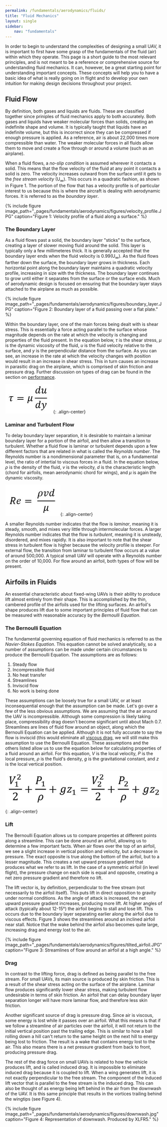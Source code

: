 ```yaml
---
permalink: /fundamentals/aerodynamics/fluids/
title: "Fluid Mechanics"
layout: single
sidebar:
    nav: "fundamentals"
---
```


In order to begin to understand the complexities of designing a small UAV, it is important to first have some grasp of the fundamentals of the fluid (air) within which they operate. This page is a short guide to the most relevant principles, and is not meant to be a reference or comprehensive source for understanding fluid mechanics. It can, however, be a great starting point for understanding important concepts. These concepts will help you to have a basic idea of what is really going on in flight and to develop your own intuition for making design decisions throughout your project.

## Fluid Flow
By definition, both gases and liquids are fluids. These are classified together since priniples of fluid mechanics apply to both accurately. Both gases and liquids have weaker molecular forces than solids, creating an indefinite shape and volume. It is typically taught that liquids have an indefinite volume, but this is incorrect since they can be compressed if enough pressure is applied. As a reference, air is about 22,000 times more compressible than water. The weaker molecular forces in all fluids allow them to move and create a flow through or around a volume (such as an airplane).

When a fluid flows, a *no-slip condition* is assumed wherever it contacts a solid. This means that the flow velocity of the fluid at any point it contacts a solid is zero. The velocity increases outward from the surface until it gets to the *free stream velocity* (U<sub>∞</sub>). This occurs in a quadratic fashion, as shown in Figure 1. The portion of the flow that has a velocity profile is of particular interest to us because this is where the aircraft is dealing with aerodynamic forces. It is referred to as the *boundary layer*.

{% include figure image_path="_pages/fundamentals/aerodynamics/figures/velocity_profile.JPG" caption="Figure 1: Velocity profile of a fluid along a surface." %}

### The Boundary Layer
As a fluid flows past a solid, the boundary layer "sticks" to the surface, creating a layer of slower moving fluid around the solid. This layer is typically only a few millimeteres thick. It is generally accepted that the boundary layer ends when the fluid velocity is 0.99(U<sub>∞</sub>). As the fluid flows farther down the surface, the boundary layer grows in thickness. Each horizontal point along the boundary layer maintains a quadratic velocity profile, increasing in size with the thickness. The boundary layer continues to grow until either it separates from the surface or the surface ends. Much of aerodynamic design is focused on ensuring that the boundary layer stays attached to the airplane as much as possible.

{% include figure image_path="_pages/fundamentals/aerodynamics/figures/boundary_layer.JPG" caption="Figure 2: Boundary layer of a fluid passing over a flat plate." %}

Within the boundary layer, one of the main forces being dealt with is shear stress. This is essentially a force acting parallel to the surface whose magnitude depends on the rate at which the velocity is changing and properties of the fluid present. In the equation below, *τ* is the shear stress, *µ* is the dynamic viscosity of the fluid, *u* is the fluid velocity relative to the surface, and *y* is the perpendicular distance from the surface. As you can see, an increase in the rate at which the velocity changes with position would result in an increase in shear stress. This in turn causes an increase in parasitic drag on the airplane, which is comprised of skin friction and pressure drag. Further discussion on types of drag can be found in the section on [performance](https://aeronautics.byu.edu/fundamentals/aerodynamics/performance/).

![Shear equation](./figures/shear_equation.JPG){: .align-center}

### Laminar and Turbulent Flow
To delay boundary layer separation, it is desirable to maintain a laminar boundary layer for a portion of the airfoil, and then allow a transition to turbulent. Whether a fluid flow is laminar or turbulent depends upon a few different factors that are related in what is called the *Reynolds number*. The Reynolds number is a nondimensional parameter that is, on a fundamental level, the ratio of intertial to viscous forces in a fluid. In the equation below, *&#x03C1;* is the density of the fluid, *v* is the velocity, *d* is the characteristic length (chord for airfoils, mean aerodynamic chord for wings), and *µ* is again the dynamic viscosity. 

![Reynolds Equation](./figures/reynolds_equation.JPG){: .align-center}

A smaller Reynolds number indicates that the flow is *laminar*, meaning it is steady, smooth, and mixes very little through intermolecular forces. A larger Reynolds number indicates that the flow is *turbulent*, meaning it is unsteady, disordered, and mixes rapidly. It is also important to note that the shear stress in turbulent flow is higher because the velocity profile is steeper. For external flow, the transition from laminar to turbulent flow occurs at a value of around 500,000. A typical small UAV will operate with a Reynolds number on the order of 10,000. For flow around an airfoil, both types of flow will be present.

## Airfoils in Fluids
An essential characteristic about fixed-wing UAVs is their ability to produce lift almost entirely from their shape. This is accomplished by the thin, cambered profile of the airfoils used for the lifting surfaces. An airfoil's shape produces lift due to some important principles of fluid flow that can be measured with reasonable accuracy by the *Bernoulli Equation*.

### The Bernoulli Equation
The fundamental governing equation of fluid mechanics is referred to as the *Navier-Stokes Equation*. This equation cannot be solved analytically, so a number of assumptions can be made under certain circumstances to produce the Bernoulli Equation. The assumptions are as follows:

1. Steady flow 
2. Incompressible fluid 
3. No heat transfer
4. Streamlines
5. Inviscid flow
6. No work is being done

These assumptions can be loosely true for a small UAV, or at least inconsequential enough that the assumption can be made. Let's go over a few of the less obvious assumptions. We are assuming that the air around the UAV is incompressible. Although some compression is likely taking place, compressibility drag doesn't become significant until about Mach 0.7. Streamlines are lines of fluid flow around an object, along which the Bernoulli Equation can be applied. Although it is not fully accurate to say the flow is inviscid (this would eliminate all [viscous drag](http://aeronautics.byu.edu/fundamentals/aerodynamics/#parasitic-drag), we will still make this assumption to use the Bernoulli Equation. These assumptions and the others listed allow us to use the equation below for calculating properties of a fluid around an airfoil. For this equation, *V* is the local velocity, *P* is the local pressure, *&#x03C1;* is the fluid's density, *g* is the gravitational constant, and *z* is the local vertical position. 

![Bernoulli Equation](./figures/bernoulli_equation.JPG){: .align-center}

### Lift
The Bernoulli Equation allows us to compare properties at different points along a streamline. This can be done around an airfoil, allowing us to determine a few important facts. When air flows over the top of an airfoil, we see a slight increase in vertical position and velocity, but a decrease in pressure. The exact opposite is true along the bottom of the airfoil, but to a lesser magnitude. This creates a net upward pressure gradient that produces what we refer to as lift. In the case of a symmetric airfoil (in level flight), the pressure change on each side is equal and opposite, creating a net zero pressure gradient and therefore no lift. 

The lift vector is, by definition, perpendicular to the free stream (not necessarily to the airfoil itself). This puts lift in direct opposition to gravity under normal conditions. As the angle of attack is increased, the net upward pressure gradient increases, producing more lift. At higher angles of attack (typically about 12-15°) the airfoil begins to stall and lose lift. This occurs due to the boundary layer separating earlier along the airfoil due to viscous effects. Figure 3 shows the streamlines around an inclined airfoil near stall. Notice that the wake behind the airfoil also becomes quite large, increasing drag and energy lost to the air. 

{% include figure image_path="_pages/fundamentals/aerodynamics/figures/tilted_airfoil.JPG" caption="Figure 3: Streamlines of flow around an airfoil at a high angle." %}

### Drag
In contrast to the lifting force, drag is defined as being parallel to the free stream. For small UAVs, its main source is produced by skin friction. This is a result of the shear stress acting on the surface of the airplane. Laminar flow produces significantly lower shear stress, making turbulent flow undesirable in terms of skin friction. An airfoil that can delay boundary layer separation longer will have more laminar flow, and therefore less skin friction.

Another significant source of drag is pressure drag. Since air is viscous, some energy is lost while it passes over an airfoil. What this means is that if we follow a streamline of air particles over the airfoil, it will not return to the initial vertical position past the trailing edge. This is similar to how a ball rolling down a hill can't return to the same height on the next hill to energy being lost to friction. The result is a wake that contains energy lost to the air. This also means there is a net pressure gradient from back to front, producing pressure drag.

The rest of the drag force on small UAVs is related to how the vehicle produces lift, and is called induced drag. It is impossible to eliminate induced drag because it is coupled to lift. When a wing generates lift, it is not exactly perpendicular to the free stream. The component of the induced lift vector that is parallel to the free stream is the induced drag. This can also be thought of as energy being left behind in the air from the downwash of the UAV. It is this same principle that results in the vortices trailing behind the wingtips (see Figure 4).

{% include figure image_path="_pages/fundamentals/aerodynamics/figures/downwash.jpg" caption="Figure 4: Representation of downwash. Produced by XLFR5." %}
